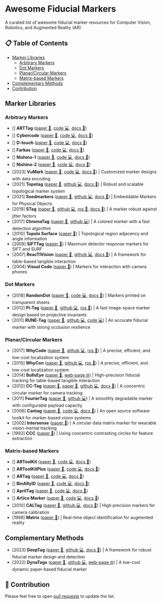 # Awesome Fiducial Markers

A curated list of awesome fiducial marker resources for Computer Vision, Robotics, and Augmented Reality (AR).

## 📋 Table of Contents

- [Marker Libraries](#marker-lists)
  - [Arbitrary Markers](#fm-arbitrary)
  - [Dot Markers](#fm-dot)
  - [Planar/Circular Markers](#fm-nonsquare)
  - [Matrix-based Markers](#fm-matrix)
- [Complementary Methods](#fm-methods)
- [Contribution](#contribution)

## Marker Libraries <a id="marker-lists"></a>

### Arbitrary Markers <a id="fm-arbitrary"></a>

- [] **ARTTag** ([paper 📃](https://doi.org/10.1145/2945078.2945116), [code 💻](#), [docs 📂](#))
- [] **Cybercode** ([paper 📃](https://doi.org/10.1145/354666.354667), [code 💻](#), [docs 📂](#))
- [] **D-touch** ([paper 📃](#), [code 💻](#), [docs 📂](#))
- [] **Farkas** ([paper 📃](https://doi.org/10.1109/IECON.2012.6388951), [code 💻](#), [docs 📂](#))
- [] **Nishino-1** ([paper 📃](#), [code 💻](#), [docs 📂](#))
- [] **Nishino-2** ([paper 📃](#), [code 💻](#), [docs 📂](#))
- [2023] **VuMark** ([paper 📃](https://doi.org/10.3390/app13031496), [code 💻](https://developer.vuforia.com/downloads/samples), [docs 📂](https://developer.vuforia.com/library/vumarks/vumark-design-guide)) | Customized marker designs with data encoding
- [2021] **Topotag** ([paper 📃](https://doi.ieeecomputersociety.org/10.1109/TVCG.2020.2988466), [github 💻](https://github.com/herohuyongtao/topotag), [docs 📂](https://herohuyongtao.github.io/research/publications/topo-tag/)) | Robust and scalable topological marker system
- [2021] **Seedmarkers** ([paper 📃](https://doi.org/10.1145/3430524.3440645), [github 💻](https://github.com/volzotan/Seedmarkers), [docs 📂](https://volzo.de/thing/seedmarker/)) | Embeddable Markers for Physical Objects
- [2019] **STag** ([paper 📃](https://doi.org/10.1016/j.imavis.2019.06.007), [github 💻](https://github.com/bbenligiray/stag), [ros 🤖](https://github.com/usrl-uofsc/stag_ros/), [docs 📂](https://roboticsknowledgebase.com/wiki/sensing/stag/)) | A marker robust against jitter factors
- [2017] **ChromaTag** ([paper 📃](https://doi.org/10.1109/ICCV.2017.164), [github 💻](https://github.com/CogChameleon/ChromaTag)) | A colored marker with a fast detection algorithm
- [2010] **Topolo Surface** ([paper 📃](https://doi.org/10.2197/ipsjjip.18.16)) | Topological region adjacency and angle information
- [2009] **SIFTTag** ([paper 📃](https://api.semanticscholar.org/CorpusID:10011163)) | Maximum detector response markers for SIFT and SURF
- [2007] **ReacTIVision** ([paper 📃](https://dl.acm.org/doi/abs/10.1145/1226969.1226983), [github 💻](https://github.com/mkalten/reacTIVision), [docs 📂](https://reactivision.sourceforge.net/)) | A framework for table-based tangible interaction
- [2004] **Visual Code** ([paper 📃](https://doi.org/10.1007/11526858_7)) | Markers for interaction with camera phones

### Dot Markers <a id="fm-dot"></a>

- [2018] **RandomDot** ([paper 📃](https://doi.org/10.1109/ICPR.2018.8545845), [code 💻](https://gitlab.com/charmie11/trdm), [docs 📂](https://sites.google.com/view/dryujioyamada/research/transparent-random-dot-markers)) | Markers printed on transparent sheets
- [2012] **Pi-Tag** ([paper 📃](https://link.springer.com/article/10.1007/s00138-012-0469-6), [github 💻](https://github.com/mpetroff/pi-tag-detector), [ros 🤖](http://wiki.ros.org/cob_fiducials)) | A fast image-space marker design based on projective invariants
- [2011] **RUNE-Tag** ([paper 📃](https://doi.org/10.1109/CVPR.2011.5995544), [github 💻](https://github.com/artursg/RUNEtag), [code 💻](http://www.dsi.unive.it/~bergamasco/runetag/RUNEtag.zip)) | An accurate fiducial marker with strong occlusion resilience

### Planar/Circular Markers <a id="fm-nonsquare"></a>

- [2017] **WhyCode** ([paper 📃](https://dl.acm.org/doi/10.1145/3019612.3019709), [github 💻](https://github.com/gestom/whycon-orig), [ros 🤖](https://github.com/jiriUlr/whycon-ros)) | A precise, efficient, and low-cost localization system
- [2015] **WhyCon** ([paper 📃](https://robotica.dc.uba.ar/public/papers/nitsche2015.pdf), [github 💻](https://github.com/gestom/whycon-orig), [ros 🤖](https://github.com/jiriUlr/whycon-ros)) | A precise, efficient, and low-cost localization system
- [2014] **BullsEye** ([paper 📃](https://dl.acm.org/doi/10.1145/2669485.2669503), [web-page 🌐](https://cavi.au.dk/technologies/bullseye)) | High-precision fiducial tracking for table-based tangible interaction
- [2012] **CC-Tag** ([paper 📃](https://doi.org/10.1109/ICIP.2012.6467121), [paper 📃](https://doi.org/10.1109/CVPR.2016.67), [github 💻](https://github.com/alicevision/CCTag), [docs 📂](https://cctag.readthedocs.io/en/latest/)) | A concentric circular marker for camera tracking
- [2011] **FourierTag** ([paper 📃](https://doi.org/10.1109/CRV.2011.13), [github 💻](https://github.com/anqixu/ftag2)) | A smoothly degradable marker with configurable payload capacity
- [2006] **Cantag** ([paper 📃](https://doi.org/10.1109/PERCOM.2006.13), [code 💻](https://www.cl.cam.ac.uk/%7Eacr31/cantag/), [docs 📂](https://www.cl.cam.ac.uk/%7Eacr31/cantag/)) | An open source software toolkit for marker-based vision systems
- [2002] **Intersense** ([paper 📃](https://doi.org/10.1109/ISMAR.2002.1115065)) | A circular data matrix marker for wearable vision-inertial tracking
- [1992] **CCC** ([paper 📃](https://doi.org/10.1117/12.56761)) | Using concentric contrasting circles for feature extraction

### Matrix-based Markers <a id="fm-matrix"></a>

- [] **ARToolKit** ([paper 📃](#), [code 💻](#), [docs 📂](#))
- [] **ARToolKitPlus** ([paper 📃](#), [code 💻](#), [docs 📂](#))
- [] **ARTag** ([paper 📃](#), [code 💻](#), [docs 📂](#))
- [] **BinARyID** ([paper 📃](#), [code 💻](#), [docs 📂](#))
- [] **AprilTag** ([paper 📃](#), [code 💻](#), [docs 📂](#))
- [] **ArUco Marker** ([paper 📃](#), [code 💻](#), [docs 📂](#))
- [2010] **CALTag** ([paper 📃](https://diglib.eg.org/handle/10.2312/PE.VMV.VMV10.041-048), [github 💻](https://github.com/brada/caltag), [docs 📂](https://www.cs.ubc.ca/labs/imager/tr/2010/Atcheson_VMV2010_CALTag/)) | High precision markers for camera calibration
- [1998] **Matrix** ([paper 📃](https://doi.org/10.1109/APCHI.1998.704151)) | Real-time object identification for augmented reality

## Complementary Methods <a id="fm-methods"></a>

- [2023] **DeepTag** ([paper 📃](https://doi.ieeecomputersociety.org/10.1109/TPAMI.2022.3174603), [github 💻](https://github.com/herohuyongtao/deeptag-pytorch), [docs 📂](https://herohuyongtao.github.io/research/publications/deep-tag/)) | A framework for robust fiducial marker design and detection
- [2022] **DynaTags** ([paper 📃](https://dl.acm.org/doi/10.1145/3536221.3556591), [github 💻](https://github.com/FIGLAB/DynaTags), [web-page 🌐](https://www.figlab.com/research/2022/dynatags)) | A low-cost dynamic paper-based fiducial marker

## 🚀 Contribution <a id="contribution"></a>

Please feel free to open [pull requests](https://github.com/alitourani/awesome-fiducial-marker/pulls) to update the list.
